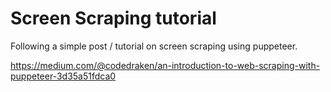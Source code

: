 # Screen Scraping tutorial

Following a simple post / tutorial on screen scraping using puppeteer.

https://medium.com/@codedraken/an-introduction-to-web-scraping-with-puppeteer-3d35a51fdca0
